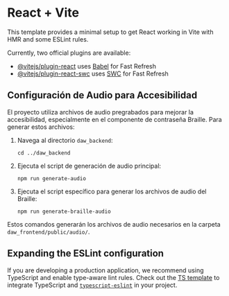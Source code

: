 # React + Vite

This template provides a minimal setup to get React working in Vite with HMR and some ESLint rules.

Currently, two official plugins are available:

- [@vitejs/plugin-react](https://github.com/vitejs/vite-plugin-react/blob/main/packages/plugin-react/README.md) uses [Babel](https://babeljs.io/) for Fast Refresh
- [@vitejs/plugin-react-swc](https://github.com/vitejs/vite-plugin-react-swc) uses [SWC](https://swc.rs/) for Fast Refresh

## Configuración de Audio para Accesibilidad

El proyecto utiliza archivos de audio pregrabados para mejorar la accesibilidad, especialmente en el componente de contraseña Braille. Para generar estos archivos:

1. Navega al directorio `daw_backend`:
   ```
   cd ../daw_backend
   ```

2. Ejecuta el script de generación de audio principal:
   ```
   npm run generate-audio
   ```

3. Ejecuta el script específico para generar los archivos de audio del Braille:
   ```
   npm run generate-braille-audio
   ```

Estos comandos generarán los archivos de audio necesarios en la carpeta `daw_frontend/public/audio/`.

## Expanding the ESLint configuration

If you are developing a production application, we recommend using TypeScript and enable type-aware lint rules. Check out the [TS template](https://github.com/vitejs/vite/tree/main/packages/create-vite/template-react-ts) to integrate TypeScript and [`typescript-eslint`](https://typescript-eslint.io) in your project.
